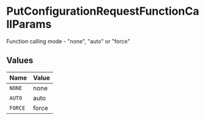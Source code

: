 # PutConfigurationRequestFunctionCallParams

Function calling mode - "none", "auto" or "force"


## Values

| Name    | Value   |
| ------- | ------- |
| `NONE`  | none    |
| `AUTO`  | auto    |
| `FORCE` | force   |